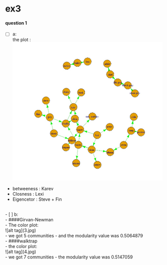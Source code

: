 # ex3
#### question 1
- [ ] a: <br>
the plot :<br>
![alt tag](EX3.jpg)<br>
- betweeness :  Karev<br>
- Closness : Lexi<br>
- Eigencetor : Steve + Fin<br>
<br>
- [ ] b:<br>
- ####Girvan-Newman<br>
- The color plot:<br>
![alt tag](3.jpg)<br>
- we got 5 communities
- and the modularity value was 0.5064879<br>
- ####walktrap<br>
- the color plot:<br>
![alt tag](4.jpg)<br>
- we got 7 communities
- the modularity value was 0.5147059<br>
